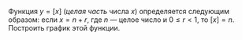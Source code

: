 Функция $y=[x]$ (*целая часть* числа $x$) определяется следующим образом: если $x=n+r$, где $n$ — целое число и $0\leq r < 1$, то $[x] = n$. Построить график этой функции.